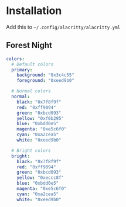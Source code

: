 # Installation

Add this to `~/.config/alacritty/alacritty.yml`

## Forest Night

```yaml
colors:
  # Default colors
  primary:
    background: "0x3c4c55"
    foreground: "0xeed9b0"

  # Normal colors
  normal:
    black: "0x7f8f9f"
    red: "0xff9094"
    green: "0xbcd093"
    yellow: "0xf0b295"
    blue: "0xbdd0e5"
    magenta: "0xe5c6f0"
    cyan: "0xa2cea5"
    white: "0xeed9b0"

  # Bright colors
  bright:
    black: "0x7f8f9f"
    red: "0xff9094"
    green: "0xbcd093"
    yellow: "0xeccc8f"
    blue: "0xbdd0e5"
    magenta: "0xe5c6f0"
    cyan: "0xa2cea5"
    white: "0xeed9b0"
```
